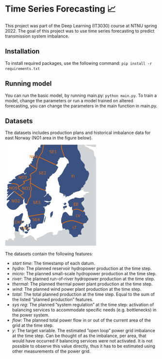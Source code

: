 # Time Series Forecasting 📈

This project was part of the Deep Learning (IT3030) course at NTNU spring 2022. The goal of this project was to use time series forecasting to predict transmission system imbalance.

## Installation

To install required packages, use the following command: `pip install -r requirements.txt`

## Running model
You can run the basic model, by running main.py: `python main.py`.
To train a model, change the parameters or run a model trained on altered forecasting, you can change the parameters in the main function in main.py.


## Datasets

The datasets includes production plans and historical imbalance data for east Norway (NO1 area in the figure below).

<img src="images/electricityPriceArea.png" alt="drawing" width="300"/>

The datasets contain the following features:

- *start time*: The timestamp of each datum.
- *hydro*: The planned reservoir hydropower production at the time step.
- *micro*: The planned small-scale hydropower production at the time step.
- *river*: The planned run-of-river hydropower production at the time step.
- *thermal*: The planned thermal power plant production at the time step.
- *wind*: The planned wind power plant production at the time step.
- *total*: The total planned production at the time step. Equal to the sum of the listed ”planned production” features.
- *sys reg*: The planned ”system regulation” at the time step: activation of balancing services to accommodate specific needs (e.g. bottlenecks) in the power system.
- *flow*: The planned total power flow in or out of the current area of the grid at the time step.
- *y*: The target variable. The estimated ”open loop” power grid imbalance at the time step. Can be thought of as the imbalance, per area, that would have occurred if balancing services were not activated. It is not possible to observe this value directly, thus it has to be estimated using other measurements of the power grid.
